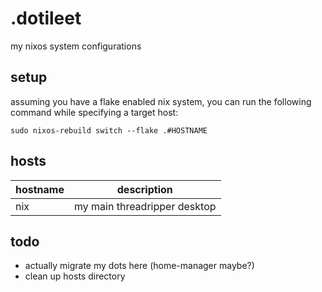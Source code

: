 # .dotileet

my nixos system configurations

## setup

assuming you have a flake enabled nix system, you can run the following command while specifying a target host:

```shell
sudo nixos-rebuild switch --flake .#HOSTNAME
```

## hosts

| hostname  | description                  |
| --------- | ---------------------------- |
| nix       | my main threadripper desktop |

## todo

- actually migrate my dots here (home-manager maybe?)
- clean up hosts directory
